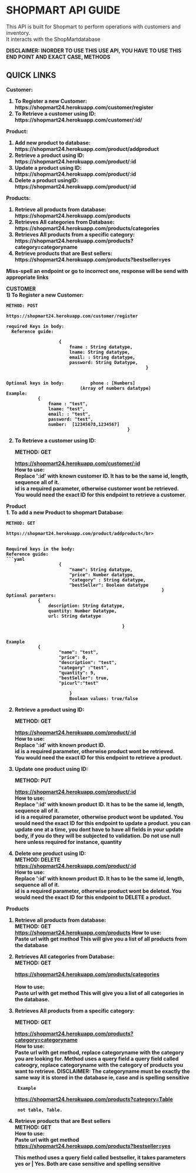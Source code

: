 <h1>SHOPMART API GUIDE </h1>
<p1>This API is built for Shopmart to perform operations with customers and inventory.<br />
It interacts with the ShopMartdatabase<br />


**DISCLAIMER: INORDER TO USE THIS USE API, YOU HAVE TO USE THIS END POINT AND EXACT CASE, METHODS**
</p1>


<h2>QUICK LINKS</h2>
<b>Customer:<b> </br>
<ol>
<li>To Register a new Customer: https://shopmart24.herokuapp.com/customer/register</li>
<li>To Retrieve a customer using ID: https://shopmart24.herokuapp.com/customer/:id/</li>
</ol>

Product: <br />
<ol>
<li>Add new product to database: https://shopmart24.herokuapp.com/product/addproduct</li>
<li>Retrieve a product using ID:  https://shopmart24.herokuapp.com/product/:id</li>
<li>Update a product using ID: https://shopmart24.herokuapp.com/product/:id</li>
<li>Delete a product usingID: https://shopmart24.herokuapp.com/product/:id</li>
</ol>

Products:<br />
<ol>
<li>Retrieve all products from database: https://shopmart24.herokuapp.com/products</li>
<li>Retrieves All categories from Database: https://shopmart24.herokuapp.com/products/categories</li>
<li>Retrieves All products from a specific category: https://shopmart24.herokuapp.com/products?category=categoryname</li>
<li>Retrieve products that are Best sellers: https://shopmart24.herokuapp.com/products?bestseller=yes</li>
</ol>



  <b>Miss-spell an endpoint or go to incorrect one, response will be send with appropriate links</b>


<b>CUSTOMER</b> </br>
<p2> 1) To Register a new Customer: 
  
    METHOD: POST

    https://shopmart24.herokuapp.com/customer/register

    required Keys in body: 
      Reference guide:
               
                        {
                            fname : String datatype, 
                            lname: String datatype,
                            email: : String datatype, 
                            password: String Datatype,
                                                         }
            

    Optional keys in body:          phone : [Numbers] 
                                (Array of numbers datatype) 
    Example:
                {
                    fname : "test", 
                    lname: "test",
                    email: : "test",
                    password: "test",
                    number:  [12345678,1234567]
                                                  }

2. To Retrieve a customer using ID:
    
    METHOD: GET

    https://shopmart24.herokuapp.com/customer/:id</br>
    How to use: </br>
    Replace ':id' with known customer ID. It has to be the same id, length, sequence all of it. </br>
    id is a required parameter, otherwise customer wont be retrieved.</br> 
  <b>You would need the exact ID for this endpoint to retrieve a customer.</b>
</p2>
<b>Product</b> </br>
<p2>
1. To add a new Product to shopmart Database:
    
    METHOD: GET

    https://shopmart24.herokuapp.com/product/addproduct</br>
  

    Required keys in the body:
    Reference guide:
    ```yaml
                        {
                            "name": String datatype,
                            "price": Number datatype,
                            "category" : String datatype,
                            "bestSeller": Boolean datatype 
                                                               }
    Optional paramters:
                {
                    description: String datatype,
                    quantity: Number Datatype,
                    url: String datatype

                                                }
                  

    Example
                {
                        "name": "test", 
                        "price": 0,
                        "description": "test", 
                        "category" :"test", 
                        "quantity": 9,
                        "bestSeller": true, 
                        "picurl":"test" 

                            }
                            Boolean values: true/false

2. Retrieve a product using ID:
    
    METHOD: GET

    https://shopmart24.herokuapp.com/product/:id</br>
    How to use:</br>
    Replace ':id' with known product ID.</br>
    id is a required parameter, otherwise product wont be retrieved.</br>
    **You would need the exact ID for this endpoint to retrieve a product.**


3. Update one product using ID:
    
    METHOD: PUT

    https://shopmart24.herokuapp.com/product/:id </br>
    How to use:</br>
    Replace ':id' with known product ID. It has to be the same id, length, sequence all of it. </br>
    id is a required parameter, otherwise product wont be updated.
    <b>You would need the exact ID for this endpoint to update a product.
    you can update one at a time, you dont have to have all fields in your update body,
     if you do they will be subjected to validation. Do not use null here unless required for instance, quantity</b>


4. Delete one product using ID:</br>
     METHOD: DELETE</br>
        https://shopmart24.herokuapp.com/product/:id </br>
    How to use:</br>
    Replace ':id' with known product ID. It has to be the same id, length, sequence all of it.</br>
    id is a required parameter, otherwise product wont be deleted.
    <b>You would need the exact ID for this endpoint to DELETE a product.</b>
    </p2>

<b>Products</b> </br>
<p2>
1. Retrieve all products from database:</br>
    METHOD: GET</br>
    https://shopmart24.herokuapp.com/products
    How to use:</br>
    Paste url with get method
    This will give you a list of all products from the database



2. Retrieves All categories from Database:</br>
    METHOD: GET</br>

    https://shopmart24.herokuapp.com/products/categories</br>
    </br>
    How to use:</br>
    Paste url with get method
        This will give you a list of all categories in the database.



3. Retrieves All products from a specific category:</br>
    
    METHOD: GET</br>
        
    https://shopmart24.herokuapp.com/products?category=categoryname </br>
    How to use:</br>
    Paste url with get method, replace categoryname with the category you are looking for.
    Method uses a query field a query field called cateogry, replace categoryname with 
    the category of products you want to retrieve.
    <b>DISCLAIMER: The categoryname must be exactly the same way it is stored in the database ie, case 
     and is spelling sensitive</b>

        Example
     https://shopmart24.herokuapp.com/products?category=Table </br>
     

        not table, Table.

4. Retrieve products that are Best sellers </br>
    METHOD: GET</br>
     How to use:</br>
    Paste url with get method
    https://shopmart24.herokuapp.com/products?bestseller=yes</br>


    This method uses a query field called bestseller, it takes parameters yes or | Yes.
    **Both are case sensitive and spelling sensitive**

</p2>

 

